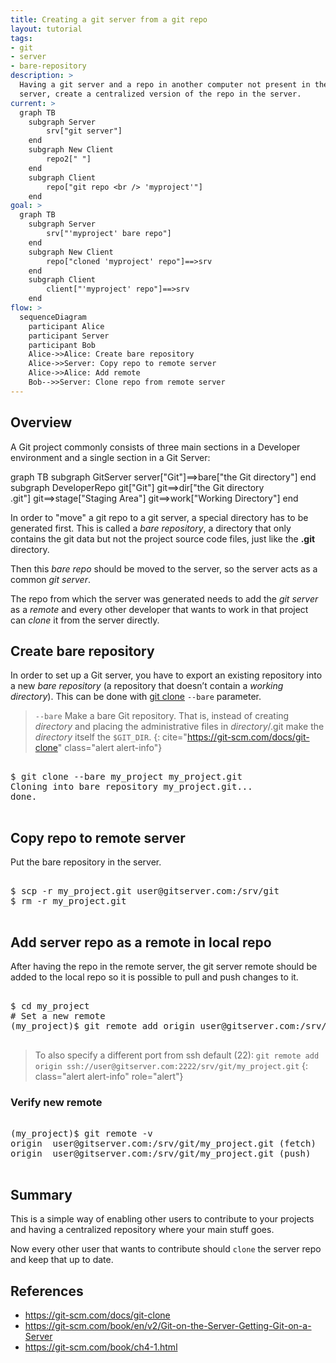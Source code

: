 ```yaml
---
title: Creating a git server from a git repo
layout: tutorial
tags:
- git
- server
- bare-repository
description: >
  Having a git server and a repo in another computer not present in the <br>
  server, create a centralized version of the repo in the server.
current: >
  graph TB
    subgraph Server
        srv["git server"]
    end
    subgraph New Client
        repo2[" "]
    end
    subgraph Client
        repo["git repo <br /> 'myproject'"]
    end
goal: >
  graph TB
    subgraph Server
        srv["'myproject' bare repo"]
    end
    subgraph New Client
        repo["cloned 'myproject' repo"]==>srv
    end
    subgraph Client
        client["'myproject' repo"]==>srv
    end
flow: >
  sequenceDiagram
    participant Alice
    participant Server
    participant Bob
    Alice->>Alice: Create bare repository
    Alice->>Server: Copy repo to remote server
    Alice->>Alice: Add remote
    Bob-->>Server: Clone repo from remote server
---
```


## Overview

A Git project commonly consists of three main sections in a Developer environment and 
a single section in a Git Server:

<div class="mermaid">
graph TB
    subgraph GitServer
      server["Git"]==>bare["the Git directory"]
    end
    subgraph DeveloperRepo
      git["Git"]
      git==>dir["the Git directory <br /> .git"]
      git==>stage["Staging Area"]
      git==>work["Working Directory"]
    end
</div>

In order to "move" a git repo to a git server, a special directory 
has to be generated first. This is called a _bare repository_, a directory
that only contains the git data but not the project source code files,
just like the __.git__ directory.

Then this _bare repo_ should be moved to the server, so the server acts as
 a common _git server_.

The repo from which the server was generated needs to add the _git server_ as a 
_remote_ and every other developer that wants to work in that project can
_clone_ it from the server directly.

## Create bare repository 

In order to set up a Git server, you have to export an existing repository
into a new _bare repository_ (a repository that doesn’t contain 
a _working directory_). This can be done with
[git clone](https://git-scm.com/docs/git-clone) `--bare` parameter.

> `--bare` Make a bare Git repository. That is, instead of creating
> _directory_ and placing the administrative files in _directory_/.git
> make the _directory_ itself the `$GIT_DIR`.
{: cite="https://git-scm.com/docs/git-clone" class="alert alert-info"}

<pre class="shell">
<samp>
<span class="shell-prompt">$</span> <kbd>git clone --bare my_project my_project.git</kbd>
Cloning into bare repository my_project.git...
done.
</samp>
</pre>

## Copy repo to remote server 

Put the bare repository in the server.


<pre class="shell">
<samp>
<span class="shell-prompt">$</span> <kbd>scp -r my_project.git user@gitserver.com:/srv/git</kbd>
<span class="shell-prompt">$</span> <kbd>rm -r my_project.git</kbd>
</samp>
</pre>

## Add server repo as a remote in local repo 

After having the repo in the remote server, the git server remote should be
added to the local repo so it is possible to pull and push changes to it.

<pre class="shell">
<samp>
<span class="shell-prompt">$</span> <kbd>cd my_project</kbd>
<span class="shell-comment"># Set a new remote</span>
<span class="shell-prompt">(my_project)$</span> <kbd>git remote add origin user@gitserver.com:/srv/git/my_project.git</kbd>
</samp>
</pre>

> To also specify a different port from ssh default (22): `git remote add origin ssh://user@gitserver.com:2222/srv/git/my_project.git`
{: class="alert alert-info" role="alert"}

### Verify new remote

<pre class="shell">
<samp>
<span class="shell-prompt">(my_project)$</span> <kbd>git remote -v</kbd>
origin  user@gitserver.com:/srv/git/my_project.git (fetch)
origin  user@gitserver.com:/srv/git/my_project.git (push)
</samp>
</pre>

## Summary

This is a simple way of enabling other users to contribute to your
projects and having a centralized repository where your main stuff
goes. 

Now every other user that wants to contribute should `clone` the
server repo and keep that up to date.

## References 

- <https://git-scm.com/docs/git-clone>
- <https://git-scm.com/book/en/v2/Git-on-the-Server-Getting-Git-on-a-Server>
- <https://git-scm.com/book/ch4-1.html>
